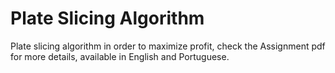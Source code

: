# Plate Slicing Algorithm
Plate slicing algorithm in order to maximize profit, check the Assignment pdf for more details, available in English and Portuguese.

